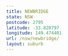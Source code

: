 ```yaml
---
title: NEWBRIDGE
state: NSW
postcode: 2795
latitude: -33.820797
longitude: 149.474401
url: /nsw/newbridge/
layout: suburb
---
```

